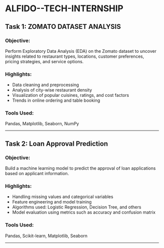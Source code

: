 # ALFIDO--TECH-INTERNSHIP
## Task 1: ZOMATO DATASET ANALYSIS

### Objective:
Perform Exploratory Data Analysis (EDA) on the Zomato dataset to uncover insights related to restaurant types, locations, customer preferences, pricing strategies, and service options.

### Highlights:
- Data cleaning and preprocessing
- Analysis of city-wise restaurant density
- Visualization of popular cuisines, ratings, and cost factors
- Trends in online ordering and table booking

### Tools Used:
Pandas, Matplotlib, Seaborn, NumPy

-----


## Task 2: Loan Approval Prediction

### Objective:
Build a machine learning model to predict the approval of loan applications based on applicant information.

### Highlights:
- Handling missing values and categorical variables
- Feature engineering and model training
- Algorithms used: Logistic Regression, Decision Tree, and others
- Model evaluation using metrics such as accuracy and confusion matrix

### Tools Used:
Pandas, Scikit-learn, Matplotlib, Seaborn

---

